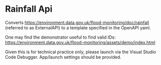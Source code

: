 # Rainfall Api
Converts https://environment.data.gov.uk/flood-monitoring/doc/rainfall (referred to as ExternalAPI) to a template specified in the OpenAPI yaml.

One may find the demonstrator useful to find valid IDs: https://environment.data.gov.uk/flood-monitoring/assets/demo/index.html

Given this is for technical practice only, please launch via the Visual Studio Code Debugger. App/launch settings should be provided. 
